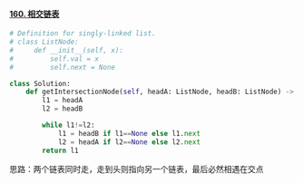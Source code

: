 #### [160. 相交链表](https://leetcode-cn.com/problems/intersection-of-two-linked-lists/)

```python
# Definition for singly-linked list.
# class ListNode:
#     def __init__(self, x):
#         self.val = x
#         self.next = None

class Solution:
    def getIntersectionNode(self, headA: ListNode, headB: ListNode) -> ListNode:
        l1 = headA
        l2 = headB

        while l1!=l2:
            l1 = headB if l1==None else l1.next
            l2 = headA if l2==None else l2.next
        return l1
```

思路：两个链表同时走，走到头则指向另一个链表，最后必然相遇在交点

